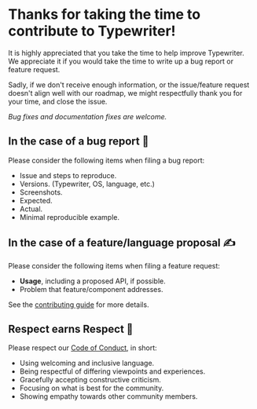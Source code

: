 # Thanks for taking the time to contribute to Typewriter!

It is highly appreciated that you take the time to help improve Typewriter.
We appreciate it if you would take the time to write up a bug report or feature request.

Sadly, if we don't receive enough information, or the issue/feature request doesn't
align well with our roadmap, we might respectfully thank you for your time, and close the issue.

_Bug fixes and documentation fixes are welcome._

## In the case of a bug report 🐞

Please consider the following items when filing a bug report:

* Issue and steps to reproduce.
* Versions. (Typewriter, OS, language, etc.)
* Screenshots.
* Expected.
* Actual.
* Minimal reproducible example.

## In the case of a feature/language proposal ✍️

Please consider the following items when filing a feature request:

* **Usage**, including a proposed API, if possible.
* Problem that feature/component addresses.

See the [contributing guide](CONTRIBUTING.md) for more details.

## Respect earns Respect 👏

Please respect our [Code of Conduct](CODE_OF_CONDUCT.md), in short:

* Using welcoming and inclusive language.
* Being respectful of differing viewpoints and experiences.
* Gracefully accepting constructive criticism.
* Focusing on what is best for the community.
* Showing empathy towards other community members.
